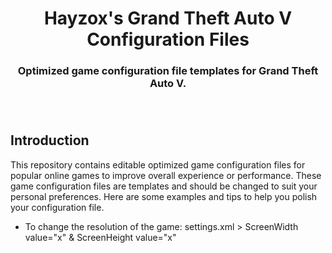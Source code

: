 <div align="center"><h1>Hayzox's Grand Theft Auto V Configuration Files</h1>
<h3>Optimized game configuration file templates for Grand Theft Auto V.<h3>
</div><br/>

## Introduction
This repository contains editable optimized game configuration files for popular online games to improve overall experience or performance.
These game configuration files are templates and should be changed to suit your personal preferences. 
Here are some examples and tips to help you polish your configuration file.
- To change the resolution of the game: settings.xml > ScreenWidth value="x" & ScreenHeight value="x"